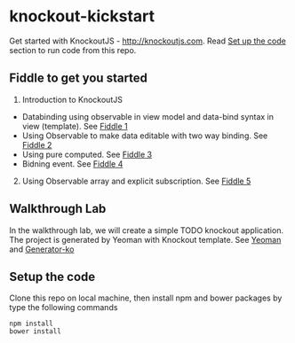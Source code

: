 # knockout-kickstart
Get started with KnockoutJS - http://knockoutjs.com.
Read [Set up the code](#setup-the-code) section to run code from this repo.

## Fiddle to get you started
1. Introduction to KnockoutJS
  * Databinding using observable in view model and data-bind syntax in view (template). See [Fiddle 1](https://jsfiddle.net/raQuiam/wjgdfz3x)
  * Using Observable to make data editable with two way binding. See [Fiddle 2](https://jsfiddle.net/raQuiam/vwcep4et)
  * Using pure computed. See [Fiddle 3](https://jsfiddle.net/raQuiam/ettmb50r)
  * Bidning event. See [Fiddle 4](https://jsfiddle.net/raQuiam/06kcLw5L)
2. Using Observable array and explicit subscription. See [Fiddle 5](https://jsfiddle.net/raQuiam/052Lt7au) 

## Walkthrough Lab
In the walkthrough lab, we will create a simple TODO knockout application. The project is generated by Yeoman with Knockout template.
See [Yeoman](http://yeoman.io/) and [Generator-ko](https://github.com/SteveSanderson/generator-ko)

## Setup the code
Clone this repo on local machine, then install npm and bower packages by type the following commands

```
npm install
bower install
```